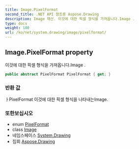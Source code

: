 ```yaml
---
title: Image.PixelFormat
second_title: .NET API 참조용 Aspose.Drawing
description: Image 재산. 이것에 대한 픽셀 형식을 가져옵니다.Image .
type: docs
weight: 100
url: /ko/net/system.drawing/image/pixelformat/
---
```

## Image.PixelFormat property

이것에 대한 픽셀 형식을 가져옵니다.Image .

```csharp
public abstract PixelFormat PixelFormat { get; }
```

### 반환 값

ㅏPixelFormat 이것에 대한 픽셀 형식을 나타내는Image.

### 또한보십시오

* enum [PixelFormat](../../../system.drawing.imaging/pixelformat/)
* class [Image](../)
* 네임스페이스 [System.Drawing](../../image/)
* 집회 [Aspose.Drawing](../../../)


